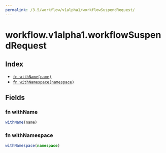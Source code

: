 ```yaml
---
permalink: /3.5/workflow/v1alpha1/workflowSuspendRequest/
---
```


# workflow.v1alpha1.workflowSuspendRequest



## Index

* [`fn withName(name)`](#fn-withname)
* [`fn withNamespace(namespace)`](#fn-withnamespace)

## Fields

### fn withName

```ts
withName(name)
```



### fn withNamespace

```ts
withNamespace(namespace)
```

